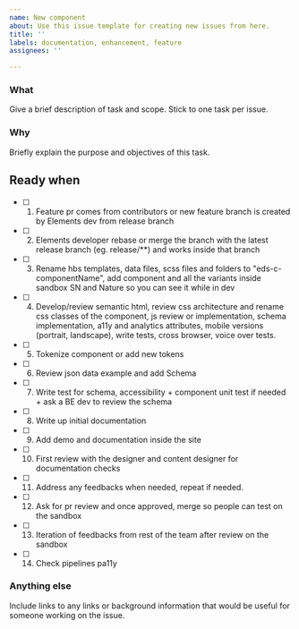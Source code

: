 ```yaml
---
name: New component
about: Use this issue template for creating new issues from here.
title: ''
labels: documentation, enhancement, feature
assignees: ''

---
```


### What

Give a brief description of task and scope. Stick to one task per issue.

### Why

Briefly explain the purpose and objectives of this task.

## Ready when
- [ ] 1. Feature pr comes from contributors or new feature branch is created by Elements dev from release branch
- [ ] 2. Elements developer rebase or merge the branch with the latest release branch (eg. release/**) and works inside that branch
- [ ] 3. Rename hbs templates, data files, scss files and folders to "eds-c-componentName", add component and all the variants inside sandbox SN and Nature so you can see it while in dev
- [ ] 4. Develop/review semantic html, review css architecture and rename css classes of the component, js review or implementation, schema implementation, a11y and analytics attributes, mobile versions (portrait, landscape), write tests, cross browser, voice over tests.
- [ ] 5. Tokenize component or add new tokens
- [ ] 6. Review json data example and add Schema
- [ ] 7. Write test for schema, accessibility + component unit test if needed + ask a BE dev to review the schema
- [ ] 8. Write up initial documentation
- [ ] 9. Add demo and documentation inside the site
- [ ] 10. First review with the designer and content designer for documentation checks
- [ ] 11. Address any feedbacks when needed, repeat if needed.
- [ ] 12. Ask for pr review and once approved, merge so people can test on the sandbox
- [ ] 13. Iteration of feedbacks from rest of the team after review on the sandbox
- [ ] 14. Check pipelines pa11y

### Anything else

Include links to any links or background information that would be useful for someone working on the issue.

